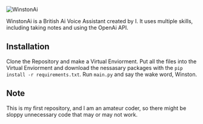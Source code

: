 ![WinstonAi](WinstonAi/data/Images/WinstonAi.jpg)

WinstonAi is a British Ai Voice Assistant created by I. It uses multiple skills, including taking notes and using the OpenAi API.







## Installation

Clone the Repository and make a Virtual Enviorment. Put all the files into the Virtual Enviorment and download the nessasary packages with the ` pip install -r requirements.txt `.
Run ` main.py ` and say the wake word, Winston.

## Note

This is my first repository, and I am an amateur coder, so there might be sloppy unnecessary code that may or may not work.
